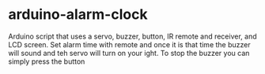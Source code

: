 # arduino-alarm-clock
Arduino script that uses a servo, buzzer, button, IR remote and receiver, and LCD screen. Set alarm time with remote and once it is that time the buzzer will sound and teh servo will turn on your ight. To stop the buzzer you can simply press the button
